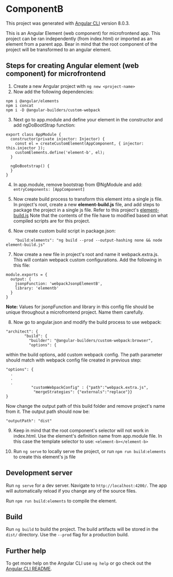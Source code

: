 # ComponentB

This project was generated with [Angular CLI](https://github.com/angular/angular-cli) version 8.0.3.

This is an Angular Element (web component) for microfrontend app. 
This project can be ran independently (from index.html) or imported as an element from a parent app.
Bear in mind that the root component of the project will be transformed to an angular element. 

## Steps for creating Angular element (web component) for microfrontend

1. Create a new Angular project with `ng new <project-name>`
2. Now add the following dependencies:
 ```
 npm i @angular/elements
 npm i concat
 npm i -D @angular-builders/custom-webpack
 ```
3. Next go to app.module and define your element in the constructor and add ngDoBootStrap function:
  ```
  export class AppModule {
    constructor(private injector: Injector) {
      const el = createCustomElement(AppComponent, { injector: this.injector });
      customElements.define('element-b', el);
    }

    ngDoBootstrap() {
    }
  }
  ```
4. In app.module, remove bootstrap from @NgModule and add: `entryComponents: [AppComponent]`

5. Now create build process to transform this element into a single js file. In project's root, create a new <b>element-build.js</b> file, and add steps to package the project in a single js file. Refer to this project's [element-build.js](./element-build.js)
Note that the contents of the file have to modified based on what compiled scripts are for this project.

6. Now create custom build script in package.json:

```
    "build:elements": "ng build --prod --output-hashing none && node element-build.js"

```
7. Now create a new file in project's root and name it webpack.extra.js. This will contain webpack custom configurations. Add the following in this file:
```
module.exports = {
  output: {
    jsonpFunction: 'webpackJsonpElementB',
    library: 'elementb'
  }
}
```
<b>Note:</b> Values for jsonpFunction and library in this config file should be unique throughout a microfrontend project. Name them carefully.

8. Now go to angular.json and modify the build process to use webpack:
```
"architect": {
        "build": {
          "builder": "@angular-builders/custom-webpack:browser",
          "options": {
```
within the build options, add custom webpack config. The path parameter should match with webpack config file created in previous step:
```
"options": {
  .
  .
  .
           "customWebpackConfig" : {"path":"webpack.extra.js",
            "mergeStrategies": {"externals":"replace"}}
}
```
Now change the output path of this build folder and remove project's name from it. The output path should now be:
```
"outputPath": "dist"
```
9. Keep in mind that the root component's selector will not work in index.html. Use the element's definition name 
from app.module file. In this case the template selector to use:
`<element-b></element-b>`

10. Run `ng serve` to locally serve the project, or run `npm run build:elements` to create this element's js file


## Development server

Run `ng serve` for a dev server. Navigate to `http://localhost:4200/`. The app will automatically reload if you change any of the source files.

Run `npm run build:elements` to compile the element.

## Build

Run `ng build` to build the project. The build artifacts will be stored in the `dist/` directory. Use the `--prod` flag for a production build.


## Further help

To get more help on the Angular CLI use `ng help` or go check out the [Angular CLI README](https://github.com/angular/angular-cli/blob/master/README.md).
